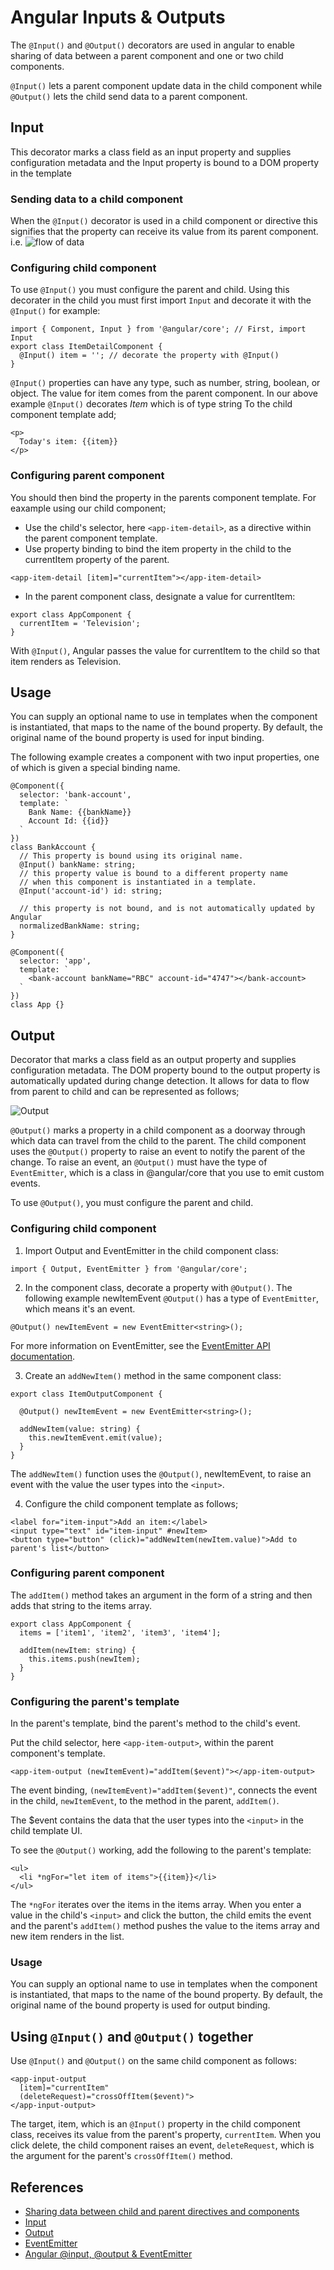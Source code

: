 # Angular Inputs & Outputs

The ```@Input()``` and ```@Output()``` decorators are used in angular to enable sharing of data between a parent component and one or two child components.

```@Input()``` lets a parent component update data in the child component while ```@Output()``` lets the child send data to a parent component.

## Input

This decorator marks a class field as an input property and supplies configuration metadata and the Input property is bound to a DOM property in the template

### Sending data to a child component

When the ```@Input()``` decorator is used in a child component or directive this signifies that the property can receive its value from its parent component. i.e.
![flow of data](https://angular.io/generated/images/guide/inputs-outputs/input.svg)

### Configuring child component

To use ```@Input()``` you must configure the parent and child.
Using this decorater in the child you must first import ```Input``` and decorate it with the ```@Input()``` for example:

```code
import { Component, Input } from '@angular/core'; // First, import Input
export class ItemDetailComponent {
  @Input() item = ''; // decorate the property with @Input()
}
```

```@Input()``` properties can have any type, such as number, string, boolean, or object. The value for item comes from the parent component.
In our above example  ```@Input()``` decorates *Item* which is of type string
To the child component template add;

```code
<p>
  Today's item: {{item}}
</p>
```

### Configuring parent component

You should then bind the property in the parents component template. For eaxample using our child component;

- Use the child's selector, here `<app-item-detail>`, as a directive within the parent component template.
- Use property binding to bind the item property in the child to the currentItem property of the parent.

```code
<app-item-detail [item]="currentItem"></app-item-detail>
```

- In the parent component class, designate a value for currentItem:

```code
export class AppComponent {
  currentItem = 'Television';
}
```

With `@Input()`, Angular passes the value for currentItem to the child so that item renders as Television.

## Usage

You can supply an optional name to use in templates when the component is instantiated, that maps to the name of the bound property. By default, the original name of the bound property is used for input binding.

The following example creates a component with two input properties, one of which is given a special binding name.

```code
@Component({
  selector: 'bank-account',
  template: `
    Bank Name: {{bankName}}
    Account Id: {{id}}
  `
})
class BankAccount {
  // This property is bound using its original name.
  @Input() bankName: string;
  // this property value is bound to a different property name
  // when this component is instantiated in a template.
  @Input('account-id') id: string;

  // this property is not bound, and is not automatically updated by Angular
  normalizedBankName: string;
}

@Component({
  selector: 'app',
  template: `
    <bank-account bankName="RBC" account-id="4747"></bank-account>
  `
})
class App {}
```

## Output

Decorator that marks a class field as an output property and supplies configuration metadata. The DOM property bound to the output property is automatically updated during change detection.
It allows for data to flow from parent to child and can be represented as follows;

![Output](https://angular.io/generated/images/guide/inputs-outputs/output.svg)

`@Output()` marks a property in a child component as a doorway through which data can travel from the child to the parent.
The child component uses the `@Output()` property to raise an event to notify the parent of the change. To raise an event, an `@Output()` must have the type of `EventEmitter`, which is a class in @angular/core that you use to emit custom events.

To use `@Output()`, you must configure the parent and child.

### Configuring child component

1. Import Output and EventEmitter in the child component class:

```code
import { Output, EventEmitter } from '@angular/core';
```

2. In the component class, decorate a property with `@Output()`. The following example newItemEvent `@Output()` has a type of `EventEmitter`, which means it's an event.

```code
@Output() newItemEvent = new EventEmitter<string>();
```

For more information on EventEmitter, see the [EventEmitter API documentation](https://angular.io/api/core/EventEmitter).

3. Create an `addNewItem()` method in the same component class:

```code
export class ItemOutputComponent {

  @Output() newItemEvent = new EventEmitter<string>();

  addNewItem(value: string) {
    this.newItemEvent.emit(value);
  }
}
```

The `addNewItem()` function uses the `@Output()`, newItemEvent, to raise an event with the value the user types into the `<input>`.

4. Configure the child component template as follows;

```code
<label for="item-input">Add an item:</label>
<input type="text" id="item-input" #newItem>
<button type="button" (click)="addNewItem(newItem.value)">Add to parent's list</button>
```

### Configuring parent component

The `addItem()` method takes an argument in the form of a string and then adds that string to the items array.

```code
export class AppComponent {
  items = ['item1', 'item2', 'item3', 'item4'];

  addItem(newItem: string) {
    this.items.push(newItem);
  }
}
```

### Configuring the parent's template

In the parent's template, bind the parent's method to the child's event.

Put the child selector, here `<app-item-output>`, within the parent component's template.

```code
<app-item-output (newItemEvent)="addItem($event)"></app-item-output>
```

The event binding, `(newItemEvent)="addItem($event)"`, connects the event in the child, `newItemEvent`, to the method in the parent, `addItem()`.

The $event contains the data that the user types into the `<input>` in the child template UI.

To see the `@Output()` working, add the following to the parent's template:

```code
<ul>
  <li *ngFor="let item of items">{{item}}</li>
</ul>
```

The `*ngFor` iterates over the items in the items array. When you enter a value in the child's `<input>` and click the button, the child emits the event and the parent's `addItem()` method pushes the value to the items array and new item renders in the list.

### Usage

You can supply an optional name to use in templates when the component is instantiated, that maps to the name of the bound property. By default, the original name of the bound property is used for output binding.

## Using `@Input()` and `@Output()` together

Use `@Input()` and `@Output()` on the same child component as follows:

```code  
<app-input-output
  [item]="currentItem"
  (deleteRequest)="crossOffItem($event)">
</app-input-output>
```

The target, item, which is an `@Input()` property in the child component class, receives its value from the parent's property, `currentItem`. When you click delete, the child component raises an event, `deleteRequest`, which is the argument for the parent's `crossOffItem()` method.


## References

- [Sharing data between child and parent directives and components](https://angular.io/guide/inputs-outputs)
- [Input](https://angular.io/api/core/Input)
- [Output](https://angular.io/api/core/Output)
- [EventEmitter](https://angular.io/api/core/EventEmitter)
- [Angular @input, @output & EventEmitter](https://www.tektutorialshub.com/angular/angular-input-output-eventemitter/)
